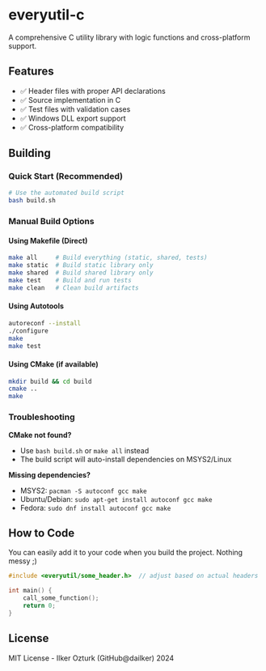 # everyutil-c

A comprehensive C utility library with logic functions and cross-platform support.

## Features

- ✅ Header files with proper API declarations
- ✅ Source implementation in C
- ✅ Test files with validation cases
- ✅ Windows DLL export support
- ✅ Cross-platform compatibility

## Building

### Quick Start (Recommended)
```bash
# Use the automated build script
bash build.sh
```

### Manual Build Options

#### Using Makefile (Direct)
```bash
make all     # Build everything (static, shared, tests)
make static  # Build static library only
make shared  # Build shared library only
make test    # Build and run tests
make clean   # Clean build artifacts
```

#### Using Autotools
```bash
autoreconf --install
./configure
make
make test
```

#### Using CMake (if available)
```bash
mkdir build && cd build
cmake ..
make
```

### Troubleshooting

**CMake not found?**
- Use `bash build.sh` or `make all` instead
- The build script will auto-install dependencies on MSYS2/Linux

**Missing dependencies?**
- MSYS2: `pacman -S autoconf gcc make`
- Ubuntu/Debian: `sudo apt-get install autoconf gcc make`
- Fedora: `sudo dnf install autoconf gcc make`

## How to Code

You can easily add it to your code when you build the project. Nothing messy ;)
```c
#include <everyutil/some_header.h>  // adjust based on actual headers

int main() {
    call_some_function(); 
    return 0;
}
```

## License

MIT License - Ilker Ozturk (GitHub@dailker) 2024